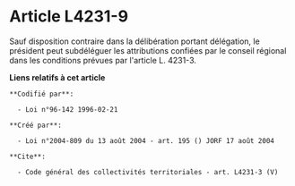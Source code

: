 # Article L4231-9

Sauf disposition contraire dans la délibération portant délégation, le président peut subdéléguer les attributions confiées
par le conseil régional dans les conditions prévues par l'article L. 4231-3.

**Liens relatifs à cet article**

	**Codifié par**:

	  - Loi n°96-142 1996-02-21

	**Créé par**:

	  - Loi n°2004-809 du 13 août 2004 - art. 195 () JORF 17 août 2004

	**Cite**:

	  - Code général des collectivités territoriales - art. L4231-3 (V)
